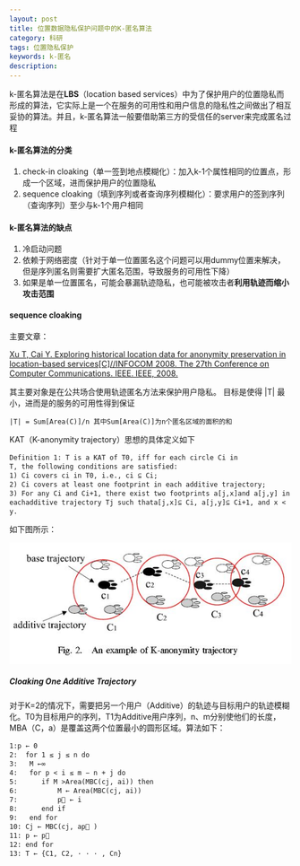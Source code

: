 ```yaml
---
layout: post
title: 位置数据隐私保护问题中的K-匿名算法
category: 科研
tags: 位置隐私保护
keywords: k-匿名
description: 
---
```


k-匿名算法是在**LBS**（location based services）中为了保护用户的位置隐私而形成的算法，它实际上是一个在服务的可用性和用户信息的隐私性之间做出了相互妥协的算法。并且，k-匿名算法一般要借助第三方的受信任的server来完成匿名过程

#### k-匿名算法的分类
1. check-in cloaking（单一签到地点模糊化）：加入k-1个属性相同的位置点，形成一个区域，进而保护用户的位置隐私
2.  sequence cloaking（填到序列或者查询序列模糊化）：要求用户的签到序列（查询序列）至少与k-1个用户相同

#### k-匿名算法的缺点
1.  冷启动问题
2.  依赖于网络密度（针对于单一位置匿名这个问题可以用dummy位置来解决，但是序列匿名则需要扩大匿名范围，导致服务的可用性下降）
3.  如果是单一位置匿名，可能会暴漏轨迹隐私，也可能被攻击者**利用轨迹而缩小攻击范围** 


####  sequence cloaking 
主要文章：

[Xu T, Cai Y. Exploring historical location data for anonymity preservation in location-based services[C]//INFOCOM 2008. The 27th Conference on Computer Communications. IEEE. IEEE, 2008.](http://ieeexplore.ieee.org/xpl/login.jsp?tp=&arnumber=4509698&url=http%3A%2F%2Fieeexplore.ieee.org%2Fxpls%2Fabs_all.jsp%3Farnumber%3D4509698)

其主要对象是在公共场合使用轨迹匿名方法来保护用户隐私。
目标是使得 |T| 最小，进而是的服务的可用性得到保证

```
|T| = Sum[Area(C)]/n 其中Sum[Area(C)]为n个匿名区域的面积的和
```

KAT（K-anonymity trajectory）思想的具体定义如下

```
Definition 1: T is a KAT of T0, iff for each circle Ci in
T, the following conditions are satisfied:
1) Ci covers ci in T0, i.e., ci ⊆ Ci;
2) Ci covers at least one footprint in each additive trajectory;
3) For any Ci and Ci+1, there exist two footprints a[j,x]and a[j,y] in eachadditive trajectory Tj such thata[j,x]⊆ Ci, a[j,y]⊆ Ci+1, and x < y.
```

如下图所示：

![1](/public/img/keyan/k01.JPG)

##### Cloaking One Additive Trajectory
对于K=2的情况下，需要把另一个用户（Additive）的轨迹与目标用户的轨迹模糊化。T0为目标用户的序列，T1为Additive用户序列，n、m分别使他们的长度，MBA（C，a）是覆盖这两个位置最小的圆形区域。算法如下：

	1:p ← 0
	2:  for 1 ≤ j ≤ n do
	3: 	 M ←∞
	4: 	 for p < i ≤ m − n + j do
	5: 	 	if M >Area(MBC(cj, ai)) then
	6: 	 		M ← Area(MBC(cj, ai))
	7: 	 		p ← i
	8: 		end if
	9: 	 end for
	10: Cj ← MBC(cj, ap )
	11: p ← p
	12: end for
	13: T ← {C1, C2, · · · , Cn}
